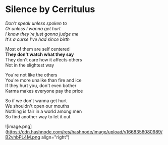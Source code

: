 # Silence by Cerritulus

*Don't speak unless spoken to<br>
Or unless I wanna get hurt<br>
I know they're just gonna judge me<br>
It's a curse I've had since birth<br>*

Most of them are self centered<br>
**They don't watch what they say**<br>
They don't care how it affects others<br>
Not in the slightest way <br>

You're not like the others<br>
You're more unalike than fire and ice<br>
If they hurt you, don't even bother<br>
Karma makes everyone pay the price<br>

So if we don't wanna get hurt<br>
We shouldn't open our mouths<br>
Nothing is fair in a world among men<br>
So find another way to let it out<br>

![image.png](https://cdn.hashnode.com/res/hashnode/image/upload/v1668356080989/B2vhbPL4M.png align="right")

